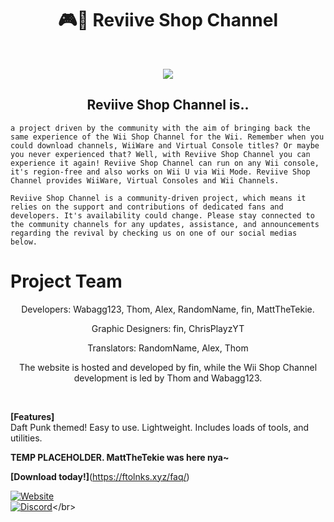 <h1 align="center">🎮🏪 Reviive Shop Channel</h1></br>
<p align="center" width="100%"><img src="https://raw.githubusercontent.com/Reviive-Shop-Channel/.github/main/Screen_Recording_20240225_125439_Dolphin_Emulator-ezgif.com-video-to-gif-converter.gif"></p>
<h2 align="center">Reviive Shop Channel is..</br></h2>

```a project driven by the community with the aim of bringing back the same experience of the Wii Shop Channel for the Wii. Remember when you could download channels, WiiWare and Virtual Console titles? Or maybe you never experienced that? Well, with Reviive Shop Channel you can experience it again! Reviive Shop Channel can run on any Wii console, it's region-free and also works on Wii U via Wii Mode. Reviive Shop Channel provides WiiWare, Virtual Consoles and Wii Channels.```

```Reviive Shop Channel is a community-driven project, which means it relies on the support and contributions of dedicated fans and developers. It's availability could change. Please stay connected to the community channels for any updates, assistance, and announcements regarding the revival by checking us on one of our social medias below.```

# **Project Team**
<p align="center"> Developers: <bold>Wabagg123, Thom, Alex, RandomName, fin, MattTheTekie.</bold></p>
<p align="center"> Graphic Designers: <bold>fin, ChrisPlayzYT</bold></p>
<p align="center"> Translators: <bold>RandomName, Alex, Thom</bold></p>
<p align="center">The website is <bold>hosted and developed by fin</bold>, while the <bold>Wii Shop Channel development</bold> is <bold>led by Thom and Wabagg123.</bold></p></br>

**[Features]**</br>
Daft Punk themed!
Easy to use.
Lightweight.
Includes loads of tools, and utilities.</br>

<b>TEMP PLACEHOLDER. MattTheTekie was here nya~</b>

**[Download today!]**(https://ftolnks.xyz/faq/)</br>

[![Website](https://tinyurl.com/bdffr5tr)](https://home.venith.net)</br>
[![Discord](https://tinyurl.com/3b9s4sz7)](https://gg.gg/venith_)</br>
